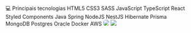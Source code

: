 💻 Principais tecnologias
HTML5 CSS3 SASS JavaScript TypeScript React Styled Components
Java Spring NodeJS NestJS Hibernate Prisma MongoDB Postgres Oracle
Docker AWS
<img src="https://img.shields.io/badge/JavaScript-323330?style=for-the-badge&logo=javascript&logoColor=F7DF1E&border-radius=5px" style="border-radius:5px;"/> <img src="https://img.shields.io/badge/HTML5-E34F26?style=for-the-badge&logo=html5&logoColor=white" />
